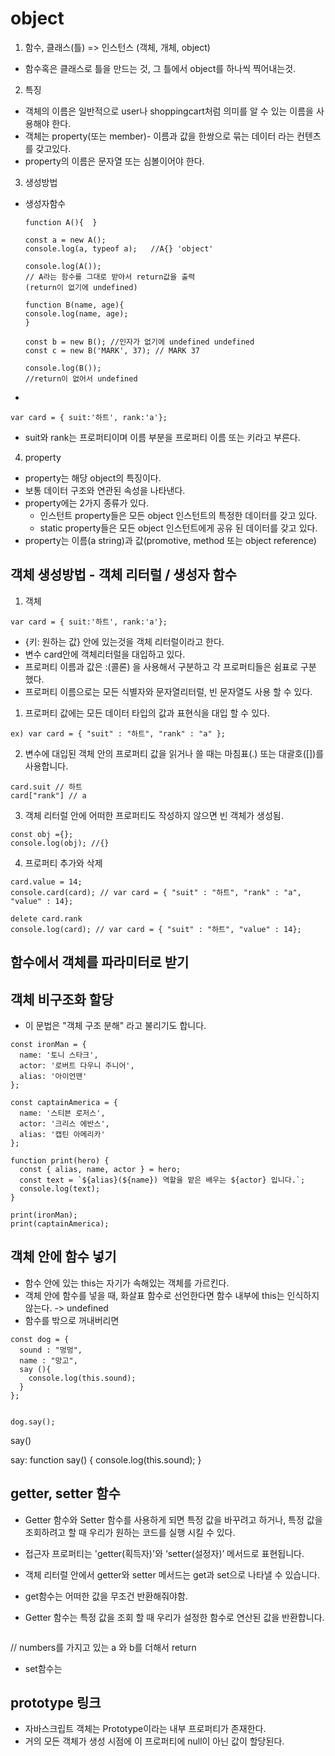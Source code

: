 
# object

1. 함수, 클래스(틀) => 인스턴스 (객체, 개체, object)
 - 함수혹은 클래스로 틀을 만드는 것, 그 틀에서 object를 하나씩 찍어내는것.
2. 특징
- 객체의 이름은 일반적으로 user나 shoppingcart처럼 의미를 알 수 있는 이름을 사용해야 한다.
- 객체는 property(또는 member)- 이름과 값을 한쌍으로 묶는 데이터 라는 컨텐츠를 갖고있다.
- property의 이름은 문자열 또는 심볼이어야 한다.
3. 생성방법
- 생성자함수
  ```
  function A(){  }

  const a = new A();
  console.log(a, typeof a);   //A{} 'object'

  console.log(A());
  // A라는 함수를 그대로 받아서 return값을 출력
  (return이 없기에 undefined)
  ```


    ```
    function B(name, age){
    console.log(name, age);
    }

    const b = new B(); //인자가 없기에 undefined undefined
    const c = new B('MARK', 37); // MARK 37

    console.log(B());
    //return이 없어서 undefined
    ```

-
```
var card = { suit:'하트', rank:'a'};
```
- suit와 rank는 프로퍼티이며 이름 부분을 프로퍼티 이름 또는 키라고 부른다.
4. property
  - property는 해당 object의 특징이다.
  - 보통 데이터 구조와 연관된 속성을 나타낸다.
  - property에는 2가지 종류가 있다.
    - 인스턴트 property들은 모든 object 인스턴트의 특정한 데이터를 갖고 있다.
    - static property들은 모든 object 인스턴트에게 공유 된 데이터를 갖고 있다.
  - property는 이름(a string)과 값(promotive, method  또는 object reference)


## 객체 생성방법 - 객체 리터럴 / 생성자 함수

1. 객체
```
var card = { suit:'하트', rank:'a'};
```
- {키: 원하는 값} 안에 있는것을 객체 리터럴이라고 한다.
- 변수 card안에 객체리터럴을 대입하고 있다.
- 프로퍼티 이름과 값은 :(콜론) 을 사용해서 구분하고 각 프로퍼티들은 쉼표로 구분 했다.
- 프로퍼티 이름으로는 모든 식별자와 문자열리터럴, 빈 문자열도 사용 할 수 있다.

1) 프로퍼티 값에는 모든 데이터 타입의 값과 표현식을 대입 할 수 있다.
```
ex) var card = { "suit" : "하트", "rank" : "a" };
```

2) 변수에 대입된 객체 안의 프로퍼티 값을 읽거나 쓸 때는 마침표(.) 또는 대괄호([])를 사용합니다.
```
card.suit // 하트
card["rank"] // a
```

3) 객체 리터럴 안에 어떠한 프로퍼티도 작성하지 않으면 빈 객체가 생성됨.
```
const obj ={};
console.log(obj); //{}
```

4) 프로퍼티 추가와 삭제
```
card.value = 14;
console.card(card); // var card = { "suit" : "하트", "rank" : "a", "value" : 14};

delete card.rank
console.log(card); // var card = { "suit" : "하트", "value" : 14};
```

## 함수에서 객체를 파라미터로 받기




## 객체 비구조화 할당
- 이 문법은 "객체 구조 분해" 라고 불리기도 합니다.
```
const ironMan = {
  name: '토니 스타크',
  actor: '로버트 다우니 주니어',
  alias: '아이언맨'
};

const captainAmerica = {
  name: '스티븐 로저스',
  actor: '크리스 에반스',
  alias: '캡틴 아메리카'
};

function print(hero) {
  const { alias, name, actor } = hero;
  const text = `${alias}(${name}) 역할을 맡은 배우는 ${actor} 입니다.`;
  console.log(text);
}

print(ironMan);
print(captainAmerica);
```

## 객체 안에 함수 넣기
- 함수 안에 있는 this는 자기가 속해있는 객체를 가르킨다.
- 객체 안에 함수를 넣을 때, 화살표 함수로 선언한다면 함수 내부에 this는 인식하지 않는다. -> undefined
- 함수를 밖으로 꺼내버리면
```
const dog = {
  sound : "멍멍",
  name : "망고",
  say (){
    console.log(this.sound);
  }
};


dog.say();
```

say()

say: function say() {
    console.log(this.sound);
}


##  getter, setter 함수
- Getter 함수와 Setter 함수를 사용하게 되면 특정 값을 바꾸려고 하거나, 특정 값을 조회하려고 할 때 우리가 원하는 코드를 실행 시킬 수 있다.
- 접근자 프로퍼티는 'getter(획득자)'와 ‘setter(설정자)’ 메서드로 표현됩니다.
- 객체 리터럴 안에서 getter와 setter 메서드는 get과 set으로 나타낼 수 있습니다.


- get함수는 어떠한 값을 무조건 반환해줘야함.
- Getter 함수는 특정 값을 조회 할 때 우리가 설정한 함수로 연산된 값을 반환합니다.


```

```
   // numbers를 가지고 있는 a 와 b를 더해서 return

- set함수는



## prototype 링크

- 자바스크립트 객체는 Prototype이라는 내부 프로퍼티가 존재한다.
- 거의 모든 객체가 생성 시점에 이 프로퍼티에 null이 아닌 값이 할당된다.

